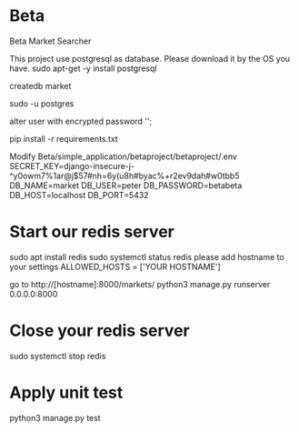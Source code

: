 # Beta
Beta Market Searcher

This project use postgresql as database. Please download it by the OS you have.
sudo apt-get -y install postgresql

createdb market

sudo -u postgres

alter user <username> with encrypted password '<password>';

pip install -r requirements.txt 

Modify Beta/simple_application/betaproject/betaproject/.env
SECRET_KEY=django-insecure-j-^y0owm7%1ar@j$57#nh=6y(u8h#byac%+r2ev9dah#w0tbb5
DB_NAME=market
DB_USER=peter
DB_PASSWORD=betabeta
DB_HOST=localhost
DB_PORT=5432
# Start our redis server
sudo apt install redis
sudo systemctl status redis
please add hostname to your settings
ALLOWED_HOSTS = ['YOUR HOSTNAME']

go to http://[hostname]:8000/markets/
python3 manage.py runserver 0.0.0.0:8000
# Close your redis server
sudo systemctl stop redis

# Apply unit test
python3 manage.py test